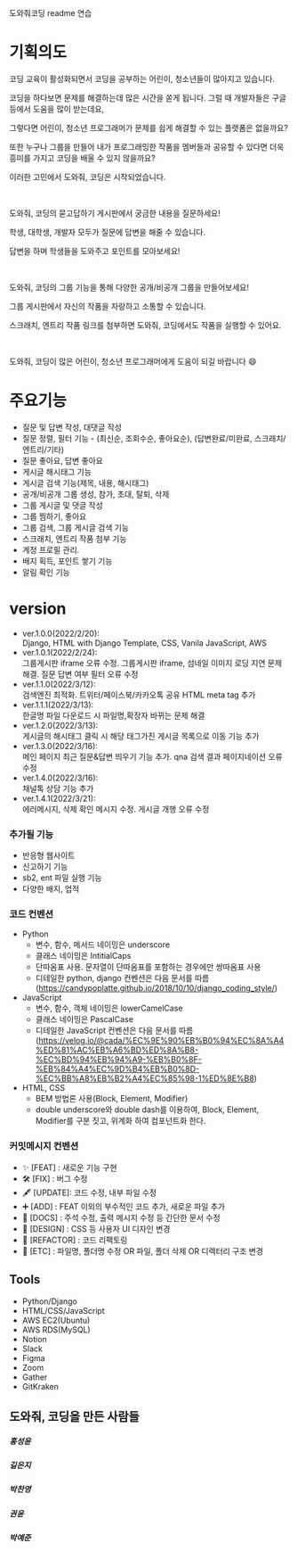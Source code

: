 도와줘코딩 readme 연습


# 기획의도
코딩 교육이 활성화되면서 코딩을 공부하는 어린이, 청소년들이 많아지고 있습니다.

코딩을 하다보면 문제를 해결하는데 많은 시간을 쏟게 됩니다. 그럴 때 개발자들은 구글 등에서 도움을 많이 받는데요, 

그렇다면 어린이, 청소년 프로그래머가 문제를 쉽게 해결할 수 있는 플랫폼은 없을까요? 

또한 누구나 그룹을 만들어 내가 프로그래밍한 작품을 멤버들과 공유할 수 있다면 더욱 흥미를 가지고 코딩을 배울 수 있지 않을까요?

이러한 고민에서 도와줘, 코딩은 시작되었습니다.

<br/>

도와줘, 코딩의 묻고답하기 게시판에서 궁금한 내용을 질문하세요!

학생, 대학생, 개발자 모두가 질문에 답변을 해줄 수 있습니다. 

답변을 하며 학생들을 도와주고 포인트를 모아보세요!

<br/>

도와줘, 코딩의 그룹 기능을 통해 다양한 공개/비공개 그룹을 만들어보세요!

그룹 게시판에서 자신의 작품을 자랑하고 소통할 수 있습니다.

스크래치, 엔트리 작품 링크를 첨부하면 도와줘, 코딩에서도 작품을 실행할 수 있어요.

<br/>

도와줘, 코딩이 많은 어린이, 청소년 프로그래머에게 도움이 되길 바랍니다 😄

# 주요기능
* 질문 및 답변 작성, 대댓글 작성
* 질문 정렬, 필터 기능 - (최신순, 조회수순, 좋아요순), (답변완료/미완료, 스크래치/엔트리/기타)
* 질문 좋아요, 답변 좋아요
* 게시글 해시태그 기능
* 게시글 검색 기능(제목, 내용, 해시태그)
* 공개/비공개 그룹 생성, 참가, 초대, 탈퇴, 삭제
* 그룹 게시글 및 댓글 작성
* 그룹 찜하기, 좋아요
* 그룹 검색, 그룹 게시글 검색 기능
* 스크래치, 엔트리 작품 첨부 기능
* 계정 프로필 관리.
* 배지 획득, 포인트 쌓기 기능
* 알림 확인 기능

# version

* ver.1.0.0(2022/2/20): <br/>Django, HTML with Django Template, CSS, Vanila JavaScript, AWS
* ver.1.0.1(2022/2/24): <br/>그룹게시판 iframe 오류 수정. 그룹게시판 iframe, 섬네일 이미지 로딩 지연 문제 해결. 질문 답변 여부 필터 오류 수정
* ver.1.1.0(2022/3/12): <br/>검색엔진 최적화. 트위터/페이스북/카카오톡 공유 HTML meta tag 추가
* ver.1.1.1(2022/3/13): <br/>한글명 파일 다운로드 시 파일명,확장자 바뀌는 문제 해결
* ver.1.2.0(2022/3/13): <br/>게시글의 해시태그 클릭 시 해당 태그가진 게시글 목록으로 이동 기능 추가
* ver.1.3.0(2022/3/16): <br/>메인 페이지 최근 질문&답변 띄우기 기능 추가. qna 검색 결과 페이지네이션 오류 수정
* ver.1.4.0(2022/3/16): <br/>채널톡 상담 기능 추가
* ver.1.4.1(2022/3/21): <br/>에러메시지, 삭제 확인 메시지 수정. 게시글 개행 오류 수정

### 추가될 기능
* 반응형 웹사이트
* 신고하기 기능
* sb2, ent 파일 실행 기능
* 다양한 배지, 업적

### 코드 컨벤션
* Python
  *  변수, 함수, 메서드 네이밍은 underscore
  *  클래스 네이밍은 IntitialCaps
  *  단따옴표 사용. 문자열이 단따옴표를 포함하는 경우에만 쌍따옴표 사용
  *  디테일한 python, django 컨벤션은 다음 문서를 따름 (https://candypoplatte.github.io/2018/10/10/django_coding_style/)
* JavaScript
  *  변수, 함수, 객체 네이밍은 lowerCamelCase
  *  클래스 네이밍은 PascalCase
  *  디테일한 JavaScript 컨벤션은 다음 문서를 따름(https://velog.io/@cada/%EC%9E%90%EB%B0%94%EC%8A%A4%ED%81%AC%EB%A6%BD%ED%8A%B8-%EC%BD%94%EB%94%A9-%EB%B0%8F-%EB%84%A4%EC%9D%B4%EB%B0%8D-%EC%BB%A8%EB%B2%A4%EC%85%98-1%ED%8E%B8)
* HTML, CSS
  * BEM 방법론 사용(Block, Element, Modifier)
  * double underscore와 double dash를 이용하여, Block, Element, Modifier를 구분 짓고, 위계화 하여 컴포넌트화 한다.

### 커밋메시지 컨벤션
* ✨ [FEAT] : 새로운 기능 구현
* 🛠 [FIX] : 버그 수정
* 🖋 [UPDATE]: 코드 수정, 내부 파일 수정
* ➕ [ADD] : FEAT 이외의 부수적인 코드 추가, 새로운 파일 추가
* 📜 [DOCS] : 주석 수정, 출력 메시지 수정 등 간단한 문서 수정
* 🎨 [DESIGN] : CSS 등 사용자 UI 디자인 변경
* 🧱 [REFACTOR] : 코드 리팩토링
* 💬 [ETC] : 파일명, 폴더명 수정 OR 파일, 폴더 삭제 OR 디렉터리 구조 변경

## Tools
* Python/Django
* HTML/CSS/JavaScript
* AWS EC2(Ubuntu)
* AWS RDS(MySQL)
* Notion
* Slack
* Figma
* Zoom
* Gather
* GitKraken

## 도와줘, 코딩을 만든 사람들
##### 홍성윤

##### 길은지

##### 박찬영

##### 권윤

##### 박예준
